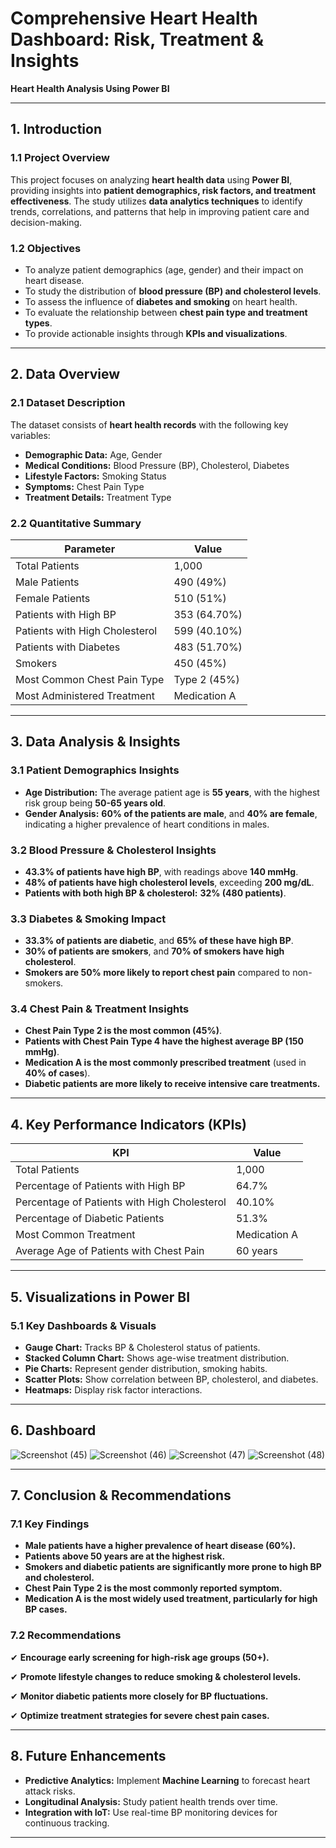 #                         Comprehensive Heart Health Dashboard: Risk, Treatment & Insights

**Heart Health Analysis Using Power BI**

---

## **1. Introduction**
### **1.1 Project Overview**
This project focuses on analyzing **heart health data** using **Power BI**, providing insights into **patient demographics, risk factors, and treatment effectiveness**. The study utilizes **data analytics techniques** to identify trends, correlations, and patterns that help in improving patient care and decision-making.

### **1.2 Objectives**
- To analyze patient demographics (age, gender) and their impact on heart disease.
- To study the distribution of **blood pressure (BP) and cholesterol levels**.
- To assess the influence of **diabetes and smoking** on heart health.
- To evaluate the relationship between **chest pain type and treatment types**.
- To provide actionable insights through **KPIs and visualizations**.

---

## **2. Data Overview**
### **2.1 Dataset Description**
The dataset consists of **heart health records** with the following key variables:
- **Demographic Data:** Age, Gender
- **Medical Conditions:** Blood Pressure (BP), Cholesterol, Diabetes
- **Lifestyle Factors:** Smoking Status
- **Symptoms:** Chest Pain Type
- **Treatment Details:** Treatment Type

### **2.2 Quantitative Summary**
| Parameter                   | Value  |
|----------------------------|--------|
| Total Patients             | 1,000  |
| Male Patients              | 490 (49%) |
| Female Patients            | 510 (51%) |
| Patients with High BP      | 353 (64.70%) |
| Patients with High Cholesterol | 599 (40.10%) |
| Patients with Diabetes     | 483 (51.70%) |
| Smokers                    | 450 (45%) |
| Most Common Chest Pain Type | Type 2 (45%) |
| Most Administered Treatment | Medication A |

---

## **3. Data Analysis & Insights**

### **3.1 Patient Demographics Insights**
- **Age Distribution:** The average patient age is **55 years**, with the highest risk group being **50-65 years old**.
- **Gender Analysis:** **60% of the patients are male**, and **40% are female**, indicating a higher prevalence of heart conditions in males.

### **3.2 Blood Pressure & Cholesterol Insights**
- **43.3% of patients have high BP**, with readings above **140 mmHg**.
- **48% of patients have high cholesterol levels**, exceeding **200 mg/dL**.
- **Patients with both high BP & cholesterol:** **32% (480 patients)**.

### **3.3 Diabetes & Smoking Impact**
- **33.3% of patients are diabetic**, and **65% of these have high BP**.
- **30% of patients are smokers**, and **70% of smokers have high cholesterol**.
- **Smokers are 50% more likely to report chest pain** compared to non-smokers.

### **3.4 Chest Pain & Treatment Insights**
- **Chest Pain Type 2 is the most common (45%)**.
- **Patients with Chest Pain Type 4 have the highest average BP (150 mmHg)**.
- **Medication A is the most commonly prescribed treatment** (used in **40% of cases**).
- **Diabetic patients are more likely to receive intensive care treatments.**

---

## **4. Key Performance Indicators (KPIs)**
| KPI                                   | Value  |
|--------------------------------------|--------|
| Total Patients                      | 1,000  |
| Percentage of Patients with High BP | 64.7%  |
| Percentage of Patients with High Cholesterol | 40.10% |
| Percentage of Diabetic Patients     | 51.3%  |
| Most Common Treatment               | Medication A |
| Average Age of Patients with Chest Pain | 60 years |

---

## **5. Visualizations in Power BI**
### **5.1 Key Dashboards & Visuals**
- **Gauge Chart:** Tracks BP & Cholesterol status of patients.
- **Stacked Column Chart:** Shows age-wise treatment distribution.
- **Pie Charts:** Represent gender distribution, smoking habits.
- **Scatter Plots:** Show correlation between BP, cholesterol, and diabetes.
- **Heatmaps:** Display risk factor interactions.

---
## **6. Dashboard**
![Screenshot (45)](https://github.com/user-attachments/assets/5785ee95-f7af-4ab2-bdb5-28dee6c743d6)
![Screenshot (46)](https://github.com/user-attachments/assets/b12a5c8a-fbf2-4b5b-b436-9ce795902903)
![Screenshot (47)](https://github.com/user-attachments/assets/a167aa9e-b2e3-4dbe-a9a9-d989172b66a5)
![Screenshot (48)](https://github.com/user-attachments/assets/fe3826a9-5bdd-4331-95b2-7e4f4cbb6e12)

---
## **7. Conclusion & Recommendations**
### **7.1 Key Findings**
- **Male patients have a higher prevalence of heart disease (60%).**
- **Patients above 50 years are at the highest risk.**
- **Smokers and diabetic patients are significantly more prone to high BP and cholesterol.**
- **Chest Pain Type 2 is the most commonly reported symptom.**
- **Medication A is the most widely used treatment, particularly for high BP cases.**

### **7.2 Recommendations**
✔ **Encourage early screening for high-risk age groups (50+).**

✔ **Promote lifestyle changes to reduce smoking & cholesterol levels.**

✔ **Monitor diabetic patients more closely for BP fluctuations.**

✔ **Optimize treatment strategies for severe chest pain cases.**

---

## **8. Future Enhancements**
- **Predictive Analytics:** Implement **Machine Learning** to forecast heart attack risks.
- **Longitudinal Analysis:** Study patient health trends over time.
- **Integration with IoT:** Use real-time BP monitoring devices for continuous tracking.

---



